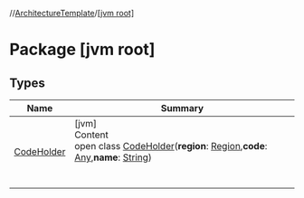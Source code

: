 //[ArchitectureTemplate](../index.md)/[[jvm root]](index.md)



# Package [jvm root]  


## Types  
  
|  Name|  Summary| 
|---|---|
| [CodeHolder](-code-holder/index.md)| [jvm]  <br>Content  <br>open class [CodeHolder](-code-holder/index.md)(**region**: [Region](../regions/-region/index.md),**code**: [Any](https://kotlinlang.org/api/latest/jvm/stdlib/kotlin/-any/index.html),**name**: [String](https://kotlinlang.org/api/latest/jvm/stdlib/kotlin/-string/index.html))  <br><br><br>

